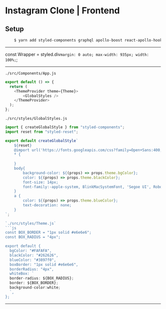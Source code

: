 # Instagram Clone | Frontend

## Setup

```bash
    $ yarn add styled-components graphql apollo-boost react-apollo-hooks react-router-dom react-helmet styled-reset react-toastify
```

----

const Wrapper = styled.div`
  margin: 0 auto;
  max-width: 935px;
  width: 100%;
`;

----
`./src/Components/App.js`
```js
export default () => {
  return (
    <ThemeProvider theme={Theme}>
        <GlobalStyles />
    </ThemeProvider>
  );
};

```

`./src/styles/GlobalStyles.js`
```js
import { createGlobalStyle } from "styled-components";
import reset from "styled-reset";

export default createGlobalStyle`
    ${reset}
    @import url('https://fonts.googleapis.com/css?family=Open+Sans:400,600,700');
    * {
        
    }
    body{
        background-color: ${(props) => props.theme.bgColor};
        color: ${(props) => props.theme.blackColor};
        font-size: 14px;
        font-family:-apple-system, BlinkMacSystemFont, 'Segoe UI', Roboto, Oxygen, Ubuntu, Cantarell, 'Open Sans', 'Helvetica Neue', sans-serif;
    }
    a {
        color: ${(props) => props.theme.blueColor};
        text-decoration: none;
    }
`;

`./src/styles/Theme.js`
```js
const BOX_BORDER = "1px solid #e6e6e6";
const BOX_RADIUS = "4px";

export default {
  bgColor: "#FAFAFA",
  blackColor: "#262626",
  blueColor: "#3897f0",
  boxBorder: "1px solid #e6e6e6",
  borderRadius: "4px",
  whiteBox: `
  border-radius: ${BOX_RADIUS};
  border: ${BOX_BORDER};
  background-color:white;
  `,
};

```
---
